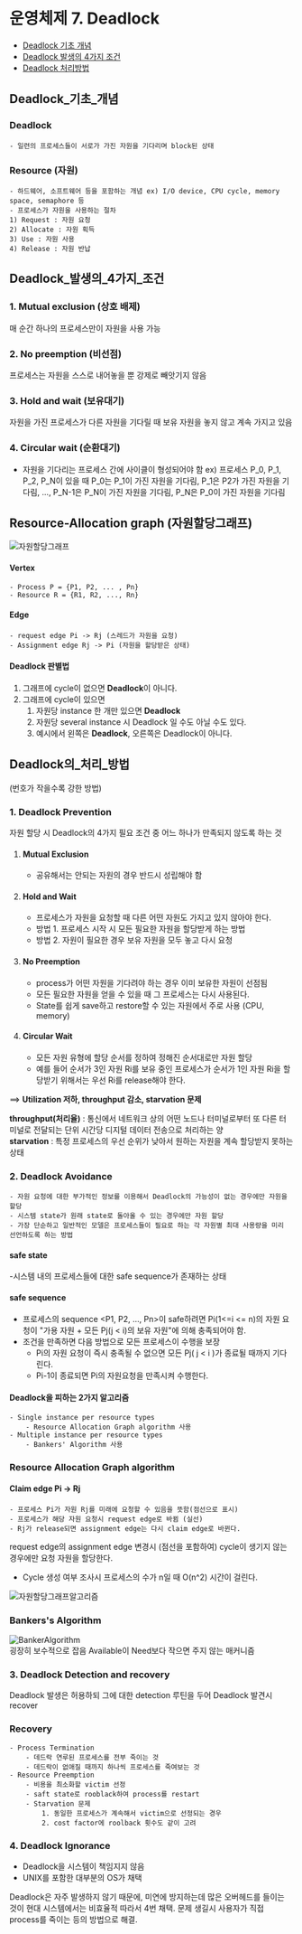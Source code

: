# 운영체제 7. Deadlock
- [Deadlock 기초 개념](#Deadlock_기초_개념)
- [Deadlock 발생의 4가지 조건](#Deadlock_발생의_4가지_조건)
- [Deadlock 처리방법](#Deadlock의_처리_방법)


## Deadlock_기초_개념

### Deadlock
    - 일련의 프로세스들이 서로가 가진 자원을 기다리며 block된 상태
### Resource (자원)
    - 하드웨어, 소프트웨어 등을 포함하는 개념 ex) I/O device, CPU cycle, memory space, semaphore 등
    - 프로세스가 자원을 사용하는 절차
    1) Request : 자원 요청
    2) Allocate : 자원 획득
    3) Use : 자원 사용
    4) Release : 자원 반납

## Deadlock_발생의_4가지_조건

### 1. Mutual exclusion (상호 배제)
매 순간 하나의 프로세스만이 자원을 사용 가능

### 2. No preemption (비선점)
프로세스는 자원을 스스로 내어놓을 뿐 강제로 빼앗기지 않음

### 3. Hold and wait (보유대기)
자원을 가진 프로세스가 다른 자원을 기다릴 때 보유 자원을 놓지 않고 계속 가지고 있음

### 4. Circular wait (순환대기)
- 자원을 기다리는 프로세스 간에 사이클이 형성되어야 함
ex) 프로세스 P_0,  P_1, P_2, P_N이 있을 때
P_0는 P_1이 가진 자원을 기다림, P_1은 P2가 가진 자원을 기다림, ..., P_N-1은 P_N이 가진 자원을 기다림, P_N은 P_0이 가진 자원을 기다림

## Resource-Allocation graph (자원할당그래프)
![자원할당그래프](./images/자원할당그래프.png)  
#### Vertex
    - Process P = {P1, P2, ... , Pn}
    - Resource R = {R1, R2, ..., Rn}
#### Edge
    - request edge Pi -> Rj (스레드가 자원을 요청)
    - Assignment edge Rj -> Pi (자원을 할당받은 상태)

#### Deadlock 판별법
1. 그래프에 cycle이 없으면 **Deadlock**이 아니다.
2. 그래프에 cycle이 있으면  
    1. 자원당 instance 한 개만 있으면 **Deadlock**  
    2. 자원당 several instance 시 Deadlock 일 수도 아닐 수도 있다.
    3. 예시에서 왼쪽은 **Deadlock**, 오른쪽은 Deadlock이 아니다.

## Deadlock의_처리_방법 
(번호가 작을수록 강한 방법)

### 1. Deadlock Prevention
자원 할당 시 Deadlock의 4가지 필요 조건 중 어느 하나가 만족되지 않도록 하는 것  
1. #### Mutual Exclusion  
    - 공유해서는 안되는 자원의 경우 반드시 성립해야 함
2. #### Hold and Wait
    - 프로세스가 자원을 요청할 때 다른 어떤 자원도 가지고 있지 않아야 한다.
    - 방법 1. 프로세스 시작 시 모든 필요한 자원을 할당받게 하는 방법
    - 방법 2. 자원이 필요한 경우 보유 자원을 모두 놓고 다시 요청    
3. #### No Preemption
    - process가 어떤 자원을 기다려야 하는 경우 이미 보유한 자원이 선점됨
    - 모든 필요한 자원을 얻을 수 있을 때 그 프로세스는 다시 사용된다.
    - State를 쉽게 save하고 restore할 수 있는 자원에서 주로 사용 (CPU, memory)
4. #### Circular Wait
    - 모든 자원 유형에 할당 순서를 정하여 정해진 순서대로만 자원 할당
    - 예를 들어 순서가 3인 자원 Ri를 보유 중인 프로세스가 순서가 1인 자원 Ri을 할당받기 위해서는 우선 Ri를 release해야 한다.    

==> **Utilization 저하, throughput 감소, starvation 문제** 

**throughput(처리율)** : 통신에서 네트워크 상의 어떤 노드나 터미널로부터 또 다른 터미널로 전달되는 단위 시간당 디지털 데이터 전송으로 처리하는 양  
**starvation** : 특정 프로세스의 우선 순위가 낮아서 원하는 자원을 계속 할당받지 못하는 상태
### 2. Deadlock Avoidance
    - 자원 요청에 대한 부가적인 정보를 이용해서 Deadlock의 가능성이 없는 경우에만 자원을 할당  
    - 시스템 state가 원래 state로 돌아올 수 있는 경우에만 자원 할당  
    - 가장 단순하고 일반적인 모델은 프로세스들이 필요로 하는 각 자원별 최대 사용량을 미리 선언하도록 하는 방법
#### safe state
-시스템 내의 프로세스들에 대한 safe sequence가 존재하는 상태
#### safe sequence
- 프로세스의 sequence <P1, P2, ..., Pn>이 safe하려면 Pi(1<=i <= n)의 자원 요청이 "가용 자원 + 모든 Pj(j < i)의 보유 자원"에 의해 충족되어야 함.
- 조건을 만족하면 다음 방법으로 모든 프로세스이 수행을 보장
    - Pi의 자원 요청이 즉시 충족될 수 없으면 모든 Pj( j < i )가 종료될 때까지 기다린다.
    - Pi-1이 종료되면 Pi의 자원요청을 만족시켜 수행한다.

#### Deadlock을 피하는 2가지 알고리즘 
    - Single instance per resource types
        - Resource Allocation Graph algorithm 사용
    - Multiple instance per resource types
        - Bankers' Algorithm 사용   

### Resource Allocation Graph algorithm        
#### Claim edge Pi -> Rj  
    - 프로세스 Pi가 자원 Rj를 미래에 요청할 수 있음을 뜻함(점선으로 표시)
    - 프로세스가 해당 자원 요청시 request edge로 바뀜 (실선)
    - Rj가 release되면 assignment edge는 다시 claim edge로 바뀐다.
request edge의 assignment edge 변경시 (점선을 포함하여) cycle이 생기지 않는 경우에만 요청 자원을 할당한다.
- Cycle 생성 여부 조사시 프로세스의 수가 n일 때  O(n^2) 시간이 걸린다.

![자원할당그래프알고리즘](./images/자원할당그래프알고리즘.png)  

### Bankers's Algorithm 
![BankerAlgorithm](./images/BankerAlgorithm.png)  
굉장히 보수적으로 잡음 Available이 Need보다 작으면 주지 않는 매커니즘





### 3. Deadlock Detection and recovery
Deadlock 발생은 허용하되 그에 대한 detection 루틴을 두어 Deadlock 발견시 recover

### Recovery
    - Process Termination
        - 데드락 연루된 프로세스를 전부 죽이는 것
        - 데드락이 없애질 때까지 하나씩 프로세스를 죽여보는 것
    - Resource Preemption
        - 비용을 최소화할 victim 선정
        - saft state로 rooblack하여 process를 restart
        - Starvation 문제
            1. 동일한 프로세스가 계속해서 victim으로 선정되는 경우
            2. cost factor에 roolback 횟수도 같이 고려

### 4. **Deadlock Ignorance** 
- Deadlock을 시스템이 책임지지 않음
- UNIX를 포함한 대부분의 OS가 채택

Deadlock은 자주 발생하지 않기 때문에, 미연에 방지하는데 많은 오버헤드를 들이는 것이 현대 시스템에서는 비효율적 따라서 4번 채택. 문제 생길시 사용자가 직접 process를 죽이는 등의 방법으로 해결.
